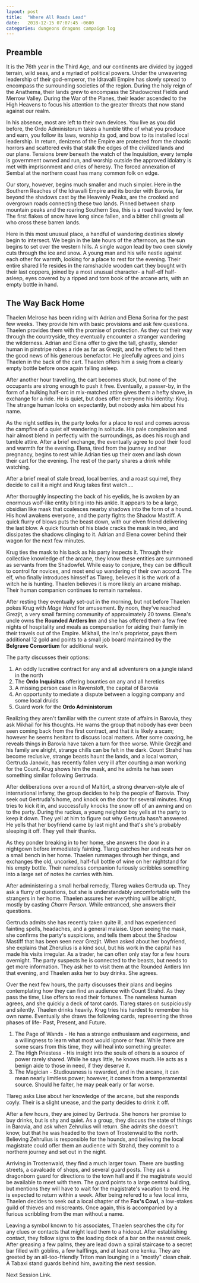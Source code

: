 ```yaml
---
layout: post
title:  "Where All Roads Lead"
date:   2018-12-15 07:07:45 -0600
categories: dungeons dragons campaign log
---
```


## Preamble

It is the 76th year in the Third Age, and our continents are divided by jagged terrain, wild seas, and a myriad of political powers. Under the unwavering leadership of their god-emperor, the Idravalli Empire has slowly spread to encompass the surrounding societies of the region. During the holy reign of the Anathema, their lands grew to encompass the Shadowcrest Fields and Merrow Valley. During the War of the Planes, their leader ascended to the High Heavens to focus his attention to the greater threats that now stand against our realm.

In his absence, most are left to their own devices. You live as you did before, the Ordo Administorum takes a humble tithe of what you produce and earn, you follow its laws, worship its god, and bow to its installed local leadership. In return, denizens of the Empire are protected from the chaotic horrors and scattered evils that stalk the edges of the civilized lands and our plane. Tensions brew beneath the watch of the Inquisition, every temple is government owned and run, and worship outside the approved idolatry is met with imprisonment and cries of heresy. The forced annexation of Sembal at the northern coast has many common folk on edge.

Our story, however, begins much smaller and much simpler. Here in the Southern Reaches of the Idravalli Empire and its border with Barovia, far beyond the shadows cast by the Heavenly Peaks, are the crooked and overgrown roads connecting these two lands. Pinned between sharp mountain peaks and the roaring Southern Sea, this is a road traveled by few. The first flakes of snow have long since fallen, and a bitter chill greets all who cross these barren lands.

Here in this most unusual place, a handful of wandering destinies slowly begin to intersect. We begin in the late hours of the afternoon, as the sun begins to set over the western hills. A single wagon lead by two oxen slowly cuts through the ice and snow. A young man and his wife nestle against each other for warmth, looking for a place to rest for the evening. Their entire shared life resides in the ramshackle wooden cart they bought with their last coppers, joined by a most unusual character- a half-elf half-asleep, eyes covered by a ripped and torn book of the arcane arts, with an empty bottle in hand.

## The Way Back Home

Thaelen Melrose has been riding with Adrian and Elena Sorina for the past few weeks. They provide him with basic provisions and ask few questions. Thaelen provides them with the promise of protection. As they cut their way through the countryside, they eventually encounter a stranger wandering the wilderness. Adrian and Elena offer to give the tall, ghastly, slender human in pinstripe robes a ride as far as Grezjit, and he offers to tell them the good news of his generous benefactor. He gleefully agrees and joins Thaelen in the back of the cart. Thaelen offers him a swig from a clearly empty bottle before once again falling asleep.

After another hour travelling, the cart becomes stuck, but none of the occupants are strong enough to push it free. Eventually, a passer-by, in the form of a hulking half-orc in mix-matched attire gives them a hefty shove, in exchange for a ride. He is quiet, but does offer everyone his identity: Krug. The strange human looks on expectantly, but nobody asks him about his name.

As the night settles in, the party looks for a place to rest and comes across the campfire of a quiet elf wandering in solitude. His pale complexion and hair almost blend in perfectly with the surroundings, as does his rough and tumble attire. After a brief exchange, the eventually agree to pool their food and warmth for the evening. Elena, tired from the journey and her pregnancy, begins to rest while Adrian ties up their oxen and lash down their cart for the evening. The rest of the party shares a drink while watching.

After a brief meal of stale bread, local berries, and a roast squirrel, they decide to call it a night and Krug takes first watch....

After thoroughly inspecting the back of his eyelids, he is awoken by an enormous wolf-like entity biting into his ankle. It appears to be a large, obsidian like mask that coalesces nearby shadows into the form of a hound. His howl awakens everyone, and the party fights the Shadow Mastiff. A quick flurry of blows puts the beast down, with our elven friend delivering the last blow. A quick flourish of his blade cracks the mask in two, and dissipates the shadows clinging to it. Adrian and Elena cower behind their wagon for the next few minutes.

Krug ties the mask to his back as his party inspects it. Through their collective knowledge of the arcane, they know these entities are summoned as servants from the Shadowfel. While easy to conjure, they can be difficult to control for novices, and most end up wandering of their own accord. The elf, who finally introduces himself as Tlareg, believes it is the work of a witch he is hunting. Thaelen believes it is more likely an arcane mishap. Their human companion continues to remain nameless.

After resting they eventually set-out in the morning, but not before Thaelen pokes Krug with *Mage Hand* for amusement. By noon, they've reached Grezjit, a very small farming community of approximately 20 towns. Elena's uncle owns the **Rounded Antlers Inn** and she has offered them a few free nights of hospitality and meals as compensation for aiding their family in their travels out of the Empire. Mikhail, the Inn's proprietor, pays them additional 12 gold and points to a small job board maintained by the **Belgrave Consortium** for additional work.

The party discusses their options:
1. An oddly lucrative contract for any and all adventurers on a jungle island in the north
2. The **Ordo Inquisitas** offering bounties on any and all heretics
3. A missing person case in Ravensloft, the capital of Barovia
4. An opportunity to mediate a dispute between a logging company and some local druids
5. Guard work for the **Ordo Administorum**

Realizing they aren't familiar with the current state of affairs in Barovia, they ask Mikhail for his thoughts. He warns the group that nobody has ever been seen coming back from the first contract, and that it is likely a scam; however he seems hesitant to discuss local matters. After some coaxing, he reveals things in Barovia have taken a turn for thee worse. While Grezjit and his family are alright, strange chills can be felt in the dark. Count Strahd has become reclusive, strange beasts haunt the lands, and a local woman, Gertruda Janovic, has recently fallen very ill after courting a man working for the Count. Krug shows him the mask, and he admits he has seen something similar following Gertruda.

After deliberations over a round of Maltört, a strong dwarven-style ale of international infamy, the group decides to help the people of Barovia. They seek out Gertruda's home, and knock on the door for several minutes. Krug tries to kick it in, and successfully knocks the snow off of an awning and on to the party. During the ruckus, a young neighbor boy yells at the party to keep it down. They yell at him to figure out why Gertruda hasn't answered. He yells that her boyfriend came by last night and that's she's probably sleeping it off. They yell their thanks.

As they ponder breaking in to her home, she answers the door in a nightgown before immediately fainting. Tlareg catches her and rests her on a small bench in her home. Thaelen rummages through her things, and exchanges the old, uncorked, half-full bottle of wine on her nightstand for his empty bottle. Their nameless companion furiously scribbles something into a large set of notes he carries with him.

After administering a small herbal remedy, Tlareg wakes Gertruda up. They ask a flurry of questions, but she is understandably uncomfortable with the strangers in her home. Thaelen assures her everything will be alright, mostly by casting *Charm Person.* While entranced, she answers their questions.

Gertruda admits she has recently taken quite ill, and has experienced fainting spells, headaches, and a general malaise. Upon seeing the mask, she confirms the party's suspicions, and tells them about the Shadow Mastiff that has been seen near Grezjit. When asked about her boyfriend, she explains that Zherulius is a kind soul, but his work in the capital has made his visits irregular. As a trader, he can often only stay for a few hours overnight. The party suspects he is connected to the beasts, but needs to get more information. They ask her to visit them at the Rounded Antlers Inn that evening, and Thaelen asks her to buy drinks. She agrees.

Over the next few hours, the party discusses their plans and begins contemplating how they can find an audience with Count Strahd. As they pass the time, Lise offers to read their fortunes. The nameless human agrees, and she quickly a deck of tarot cards. Tlareg stares on suspiciously and silently. Thaelen drinks heavily. Krug tries his hardest to remember his own name. Eventually she draws the following cards, representing the three phases of life- Past, Present, and Future.
1. The Page of Wands - He has a strange enthusiasm and eagerness, and a willingness to learn what most would ignore or fear. While there are some scars from this time, they will heal into something greater.
2. The High Priestess - His insight into the souls of others is a source of power rarely shared. While he says little, he knows much. He acts as a benign aide to those in need, if they deserve it.
3. The Magician - Studiousness is rewarded, and in the arcane, it can mean nearly limitless power; however, it comes from a temperamental source. Should he falter, he may peak early or far worse.

Tlareg asks Lise about her knowledge of the arcane, but she responds coyly. Their is a slight unease, and the party decides to drink it off.

After a few hours, they are joined by Gertruda. She honors her promise to buy drinks, but is shy and quiet. As a group, they discuss the state of things in Barovia, and ask when Zehrulius will return. She admits she doesn't know, but that he was headed to the town of Trostenwald to the north. Believing Zehrulius is responsible for the hounds, and believing the local magistrate could offer them an audience with Strahd, they commit to a northern journey and set out in the night.

Arriving in Trostenwald, they find a much larger town. There are bustling streets, a cavalcade of shops, and several guard posts. They ask a dragonborn guard for directions to the town hall and if the magistrate would be available to meet with them. The guard points to a large central building, but mentions they will have to wait for the magistrate's vacation to end. He is expected to return within a week. After being refered to a few local inns, Thaelen decides to seek out a local chapter of the **Fox's Cowl,** a low-stakes guild of thieves and miscreants. Once again, this is accompanied by a furious scribbling from the man without a name.

Leaving a symbol known to his associates, Thaelen searches the city for any clues or contacts that might lead them to a hideout. After establishing contact, they follow signs to the loading dock of a bar on the nearest creek. After greasing a few palms, they are lead down a spiral staircase to a secret bar filled with goblins, a few halflings, and at least one kenku. They are greeted by an all-too-friendly Triton man lounging in a "mostly" clean chair. A Tabaxi stand guards behind him, awaiting the next session.

Next Session Link.
